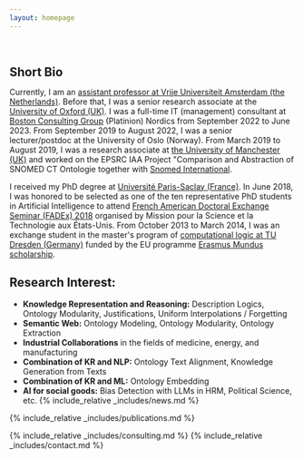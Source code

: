 ```yaml
---
layout: homepage
---
```


<h1 id="about-me"></h1>

<h2 style="margin: 60px 0px 10px;">Short Bio</h2>

  Currently, I am an [assistant professor at Vrije Universiteit Amsterdam (the Netherlands)](https://research.vu.nl/en/persons/jieying-chen). Before that, I was a senior research associate at the [University of Oxford (UK)](https://www.cs.ox.ac.uk/people/jieying.chen/). I was a full-time IT (management) consultant at [Boston Consulting Group](https://www.bcg.com/nordics)  (Platinion) Nordics from September 2022 to June 2023. From September 2019 to August 2022, I was a senior lecturer/postdoc at the University of Oslo (Norway). From March 2019 to August 2019, I was a research associate at [the University of Manchester (UK)](https://www.manchester.ac.uk/) and worked on the EPSRC IAA Project "Comparison and Abstraction of SNOMED CT Ontologie together with [Snomed International](https://www.snomed.org/). 
  
  I received my PhD degree at [Université Paris-Saclay (France)](https://www.universite-paris-saclay.fr/). In June 2018, I was honored to be selected as one of the ten representative PhD students in Artificial Intelligence to attend [French American Doctoral Exchange Seminar (FADEx) 2018](https://france-science.com/en/programs/our-programs/fadex/) organised by Mission pour la Science et la Technologie aux États-Unis. From October 2013 to March 2014, I was an exchange student in the master's program of [computational logic at TU Dresden (Germany)](https://tu-dresden.de/ing/informatik/studium/studienangebot/master-studiengaenge/master-computational-logic#:~:text=Based%20on%20a%20sound%20background,Program%20focusing%20on%20Computational%20Logic) funded by the EU programme [Erasmus Mundus scholarship](https://erasmus-plus.ec.europa.eu/opportunities/opportunities-for-individuals/students).
  

## Research Interest:
- **Knowledge Representation and Reasoning:** Description Logics, Ontology Modularity, Justifications, Uniform Interpolations / Forgetting
- **Semantic Web:** Ontology Modeling, Ontology Modularity, Ontology Extraction
- **Industrial Collaborations** in the fields of medicine, energy, and manufacturing
- **Combination of KR and NLP:** Ontology Text Alignment, Knowledge Generation from Texts
- **Combination of KR and ML:** Ontology Embedding
- **AI for social goods:** Bias Detection with LLMs in HRM, Political Science, etc.
{% include_relative _includes/news.md %}


{% include_relative _includes/publications.md %}

{% include_relative _includes/consulting.md %}
{% include_relative _includes/contact.md %}
<!-- <strong style="color:#e74d3c; font-weight:600"><strong style="color:#e74d3c; font-weight:600">I am currently on the 2023-2024 academic job market, looking for faculty positions in CS, CSE, ECE, IEOR, etc., related to Artificial Intelligence, Computer Vision, and Machine Learning. Please feel free to contact me if you are interested. I am also happy to give talks on my research in related seminars.</strong></strong> -->


<!-- 
{% include_relative _includes/publications.md %}

{% include_relative _includes/teaching.md %}

{% include_relative _includes/talks.md %}

{% include_relative _includes/services.md %}


 -->
